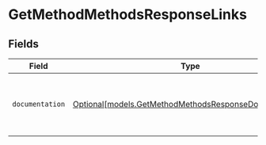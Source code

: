 # GetMethodMethodsResponseLinks


## Fields

| Field                                                                                                        | Type                                                                                                         | Required                                                                                                     | Description                                                                                                  |
| ------------------------------------------------------------------------------------------------------------ | ------------------------------------------------------------------------------------------------------------ | ------------------------------------------------------------------------------------------------------------ | ------------------------------------------------------------------------------------------------------------ |
| `documentation`                                                                                              | [Optional[models.GetMethodMethodsResponseDocumentation]](../models/getmethodmethodsresponsedocumentation.md) | :heavy_minus_sign:                                                                                           | The URL to the generic Mollie API error handling guide.                                                      |